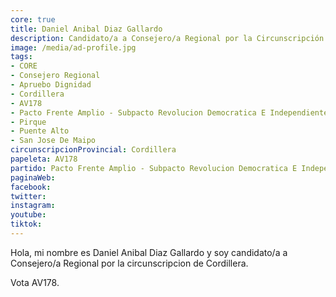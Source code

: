```yaml
---
core: true
title: Daniel Anibal Diaz Gallardo
description: Candidato/a a Consejero/a Regional por la Circunscripción de Cordillera
image: /media/ad-profile.jpg
tags:
- CORE
- Consejero Regional
- Apruebo Dignidad
- Cordillera
- AV178
- Pacto Frente Amplio - Subpacto Revolucion Democratica E Independientes - Independientes
- Pirque
- Puente Alto
- San Jose De Maipo
circunscripcionProvincial: Cordillera
papeleta: AV178
partido: Pacto Frente Amplio - Subpacto Revolucion Democratica E Independientes - Independientes
paginaWeb:
facebook:
twitter:
instagram:
youtube:
tiktok:
---
```

Hola, mi nombre es Daniel Anibal Diaz Gallardo y soy candidato/a a Consejero/a Regional por la circunscripcion de Cordillera.

Vota AV178.